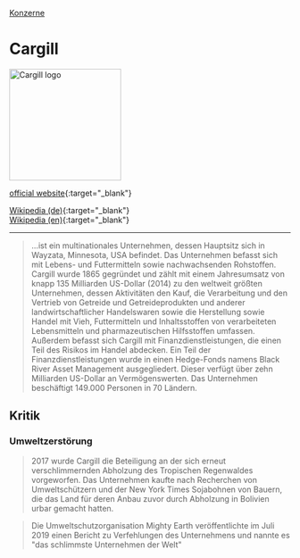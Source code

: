 [Konzerne](../konzerne.html)   

# Cargill

<img src="https://upload.wikimedia.org/wikipedia/commons/6/63/CargillLogo.svg" height="200" alt="Cargill logo">

[official website](http://www.cargill.com/){:target="_blank"}   

[Wikipedia (de)](https://de.wikipedia.org/wiki/Cargill){:target="_blank"}   
[Wikipedia (en)](https://en.wikipedia.org/wiki/Cargill){:target="_blank"}   

---

> ...ist ein multinationales Unternehmen, dessen Hauptsitz sich in Wayzata, Minnesota, USA befindet. Das Unternehmen befasst sich mit Lebens- und Futtermitteln sowie nachwachsenden Rohstoffen.   
Cargill wurde 1865 gegründet und zählt mit einem Jahresumsatz von knapp 135 Milliarden US-Dollar (2014) zu den weltweit größten Unternehmen, dessen Aktivitäten den Kauf, die Verarbeitung und den Vertrieb von Getreide und Getreideprodukten und anderer landwirtschaftlicher Handelswaren sowie die Herstellung sowie Handel mit Vieh, Futtermitteln und Inhaltsstoffen von verarbeiteten Lebensmitteln und pharmazeutischen Hilfsstoffen umfassen. Außerdem befasst sich Cargill mit Finanzdienstleistungen, die einen Teil des Risikos im Handel abdecken. Ein Teil der Finanzdienstleistungen wurde in einen Hedge-Fonds namens Black River Asset Management ausgegliedert. Dieser verfügt über zehn Milliarden US-Dollar an Vermögenswerten.
Das Unternehmen beschäftigt 149.000 Personen in 70 Ländern.

## Kritik

### <a name="umweltzerstoerung">Umweltzerstörung</a>
> 2017 wurde Cargill die Beteiligung an der sich erneut verschlimmernden Abholzung des Tropischen Regenwaldes vorgeworfen. Das Unternehmen kaufte nach Recherchen von Umweltschützern und der New York Times Sojabohnen von Bauern, die das Land für deren Anbau zuvor durch Abholzung in Bolivien urbar gemacht hatten.   

> Die Umweltschutzorganisation Mighty Earth veröffentlichte im Juli 2019 einen Bericht zu Verfehlungen des Unternehmens und nannte es "das schlimmste Unternehmen der Welt"
